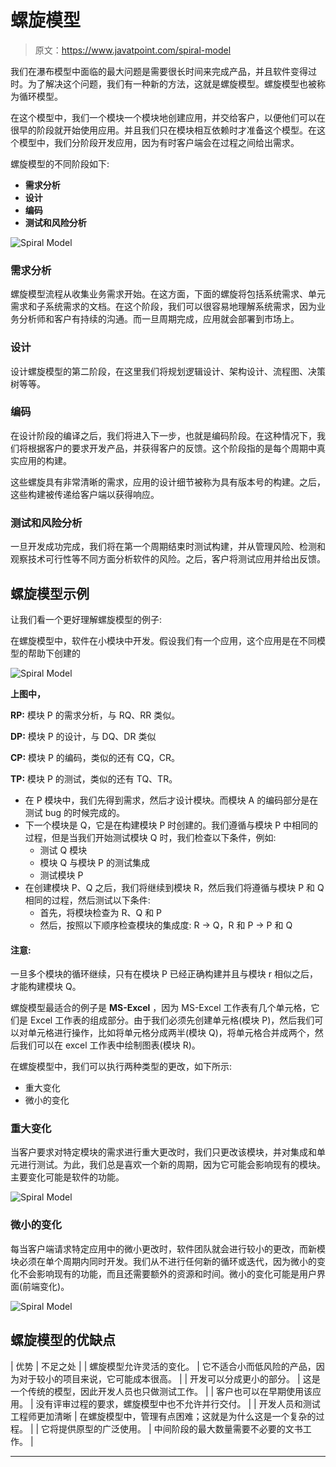 # 螺旋模型

> 原文：<https://www.javatpoint.com/spiral-model>

我们在瀑布模型中面临的最大问题是需要很长时间来完成产品，并且软件变得过时。为了解决这个问题，我们有一种新的方法，这就是螺旋模型。螺旋模型也被称为循环模型。

在这个模型中，我们一个模块一个模块地创建应用，并交给客户，以便他们可以在很早的阶段就开始使用应用。并且我们只在模块相互依赖时才准备这个模型。在这个模型中，我们分阶段开发应用，因为有时客户端会在过程之间给出需求。

螺旋模型的不同阶段如下:

*   **需求分析**
*   **设计**
*   **编码**
*   **测试和风险分析**

![Spiral Model](img/5a404a82694d3e6aef81e682d65d0fa2.png)

### 需求分析

螺旋模型流程从收集业务需求开始。在这方面，下面的螺旋将包括系统需求、单元需求和子系统需求的文档。在这个阶段，我们可以很容易地理解系统需求，因为业务分析师和客户有持续的沟通。而一旦周期完成，应用就会部署到市场上。

### 设计

设计螺旋模型的第二阶段，在这里我们将规划逻辑设计、架构设计、流程图、决策树等等。

### 编码

在设计阶段的编译之后，我们将进入下一步，也就是编码阶段。在这种情况下，我们将根据客户的要求开发产品，并获得客户的反馈。这个阶段指的是每个周期中真实应用的构建。

这些螺旋具有非常清晰的需求，应用的设计细节被称为具有版本号的构建。之后，这些构建被传递给客户端以获得响应。

### 测试和风险分析

一旦开发成功完成，我们将在第一个周期结束时测试构建，并从管理风险、检测和观察技术可行性等不同方面分析软件的风险。之后，客户将测试应用并给出反馈。

## 螺旋模型示例

让我们看一个更好理解螺旋模型的例子:

在螺旋模型中，软件在小模块中开发。假设我们有一个应用，这个应用是在不同模型的帮助下创建的

![Spiral Model](img/16c49c24fc780758c06183df34b4dc5f.png)

**上图中，**

**RP:** 模块 P 的需求分析，与 RQ、RR 类似。

**DP:** 模块 P 的设计，与 DQ、DR 类似

**CP:** 模块 P 的编码，类似的还有 CQ，CR。

**TP:** 模块 P 的测试，类似的还有 TQ、TR。

*   在 P 模块中，我们先得到需求，然后才设计模块。而模块 A 的编码部分是在测试 bug 的时候完成的。
*   下一个模块是 Q，它是在构建模块 P 时创建的。我们遵循与模块 P 中相同的过程，但是当我们开始测试模块 Q 时，我们检查以下条件，例如:
    *   测试 Q 模块
    *   模块 Q 与模块 P 的测试集成
    *   测试模块 P
*   在创建模块 P、Q 之后，我们将继续到模块 R，然后我们将遵循与模块 P 和 Q 相同的过程，然后测试以下条件:
    *   首先，将模块检查为 R、Q 和 P
    *   然后，按照以下顺序检查模块的集成度:
        R → Q，R 和 P → P 和 Q

#### 注意:
一旦多个模块的循环继续，只有在模块 P 已经正确构建并且与模块 r 相似之后，才能构建模块 Q。

螺旋模型最适合的例子是 **MS-Excel** ，因为 MS-Excel 工作表有几个单元格，它们是 Excel 工作表的组成部分。由于我们必须先创建单元格(模块 P)，然后我们可以对单元格进行操作，比如将单元格分成两半(模块 Q)，将单元格合并成两个，然后我们可以在 excel 工作表中绘制图表(模块 R)。

在螺旋模型中，我们可以执行两种类型的更改，如下所示:

*   重大变化
*   微小的变化

### 重大变化

当客户要求对特定模块的需求进行重大更改时，我们只更改该模块，并对集成和单元进行测试。为此，我们总是喜欢一个新的周期，因为它可能会影响现有的模块。主要变化可能是软件的功能。

![Spiral Model](img/fb06d6e7a8a0cbd5b131dc9ead2240c6.png)

### 微小的变化

每当客户端请求特定应用中的微小更改时，软件团队就会进行较小的更改，而新模块必须在单个周期内同时开发。我们从不进行任何新的循环或迭代，因为微小的变化不会影响现有的功能，而且还需要额外的资源和时间。微小的变化可能是用户界面(前端变化)。

![Spiral Model](img/16f1be407dfa2c3acdbf7a77a793ed9f.png)

## 螺旋模型的优缺点

| 优势 | 不足之处 |
| 螺旋模型允许灵活的变化。 | 它不适合小而低风险的产品，因为对于较小的项目来说，它可能成本很高。 |
| 开发可以分成更小的部分。 | 这是一个传统的模型，因此开发人员也只做测试工作。 |
| 客户也可以在早期使用该应用。 | 没有评审过程的要求，螺旋模型中也不允许并行交付。 |
| 开发人员和测试工程师更加清晰 | 在螺旋模型中，管理有点困难；这就是为什么这是一个复杂的过程。 |
| 它将提供原型的广泛使用。 | 中间阶段的最大数量需要不必要的文书工作。 |

* * *